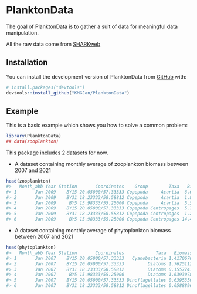 
<!-- README.md is generated from README.Rmd. Please edit that file -->

# PlanktonData

<!-- badges: start -->
<!-- badges: end -->

The goal of PlanktonData is to gather a suit of data for meaningful data
manipulation.

All the raw data come from
[SHARKweb](https://sharkweb.smhi.se/hamta-data/)

## Installation

You can install the development version of PlanktonData from
[GitHub](https://github.com/) with:

``` r
# install.packages("devtools")
devtools::install_github("KMGJan/PlanktonData")
```

## Example

This is a basic example which shows you how to solve a common problem:

``` r
library(PlanktonData)
## data(zooplankton)
```

This package includes 2 datasets for now.

- A dataset containing monthly average of zooplankton biomass between
  2007 and 2021

``` r
head(zooplankton)
#>   Month_abb Year Station       Coordinates    Group        Taxa   Biomass
#> 1       Jan 2009    BY15 20.05000/57.33333 Copepoda     Acartia  6.650319
#> 2       Jan 2009    BY31 18.23333/58.58812 Copepoda     Acartia  1.816994
#> 3       Jan 2009     BY5 15.98333/55.25000 Copepoda     Acartia  5.562097
#> 4       Jan 2009    BY15 20.05000/57.33333 Copepoda Centropages  5.738561
#> 5       Jan 2009    BY31 18.23333/58.58812 Copepoda Centropages  1.228759
#> 6       Jan 2009     BY5 15.98333/55.25000 Copepoda Centropages 14.405224
```

- A dataset containing monthly average of phytoplankton biomass between
  2007 and 2021

``` r
head(phytoplankton)
#>   Month_abb Year Station       Coordinates            Taxa   Biomass
#> 1       Jan 2007    BY15 20.05000/57.33333   Cyanobacteria 1.4170670
#> 2       Jan 2007    BY15 20.05000/57.33333         Diatoms 1.7625112
#> 3       Jan 2007    BY31 18.23333/58.58812         Diatoms 0.1557741
#> 4       Jan 2007     BY5 15.98333/55.25000         Diatoms 1.6393078
#> 5       Jan 2007    BY15 20.05000/57.33333 Dinoflagellates 0.6395350
#> 6       Jan 2007    BY31 18.23333/58.58812 Dinoflagellates 0.0588896
```
